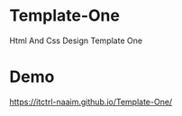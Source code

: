 # Template-One
Html And Css Design Template One
# Demo
https://itctrl-naaim.github.io/Template-One/
